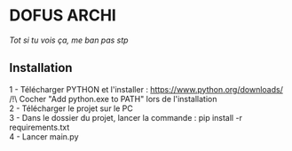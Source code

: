 # DOFUS ARCHI

_Tot si tu vois ça, me ban pas stp_

## Installation
1 - Télécharger PYTHON et l'installer : https://www.python.org/downloads/  
/!\ Cocher "Add python.exe to PATH" lors de l'installation  
2 - Télécharger le projet sur le PC  
3 - Dans le dossier du projet, lancer la commande : pip install -r requirements.txt  
4 - Lancer main.py

